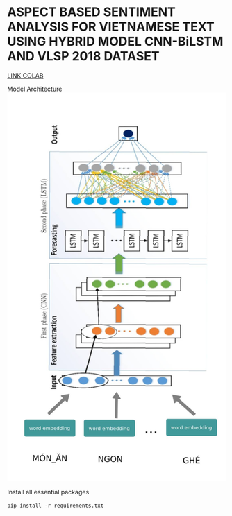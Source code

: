 # ASPECT BASED SENTIMENT ANALYSIS FOR VIETNAMESE TEXT USING HYBRID MODEL CNN-BiLSTM AND VLSP 2018 DATASET

[LINK COLAB](https://colab.research.google.com/drive/16FdpBBNOWkVI9L2LnaMW0qnhQq1vBmzI)

Model Architecture
![alt text](https://raw.githubusercontent.com/vinhtruongtrong/ABSE_VLSP_2018/master/image/model.jpg)

Install all essential packages
```
pip install -r requirements.txt
```
